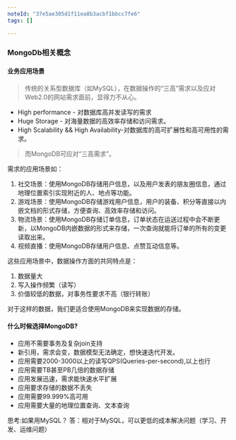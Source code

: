 ```yaml
---
noteId: "37e5ae305d1f11ea8b3acbf1bbcc7fe6"
tags: []

---
```


### MongoDb相关概念
#### 业务应用场景
> 传统的关系型数据库（如MySQL），在数据操作的“三高”需求以及应对Web2.0的网站需求面前，显得力不从心。
- High performance - 对数据库高并发读写的需求
- Huge Storage - 对海量数据的高效率存储和访问需求。
- High Scalability && High Availability-对数据库的高可扩展性和高可用性的需求。
> 而MongoDB可应对“三高需求”。

需求的应用场景如：
1. 社交场景：使用MongoDB存储用户信息，以及用户发表的朋友圈信息，通过地理位置索引实现附近的人、地点等功能。
2. 游戏场景：使用MongoDB存储游戏用户信息，用户的装备、积分等直接以内嵌文档的形式存储，方便查询、高效率存储和访问。
3. 物流场景：使用MongoDB存储订单信息，订单状态在运送过程中会不断更新，以MongoDB内嵌数据的形式来存储，一次查询就能将订单的所有的变更读取出来。
4. 视频直播：使用MongoDB存储用户信息、点赞互动信息等。

这些应用场景中，数据操作方面的共同特点是：
1. 数据量大
2. 写入操作频繁（读写）
3. 价值较低的数据，对事务性要求不高（银行转账）

对于这样的数据，我们更适合使用MongoDB来实现数据的存储。

#### 什么时候选择MongoDB?
- 应用不需要事务及复杂join支持
- 新引用，需求会变，数据模型无法确定，想快速迭代开发。
- 应用需要2000-3000以上的读写QPS(Queries-per-second),以上也行
- 应用需要TB甚至PB几倍的数据存储
- 应用发展迅速，需求能快速水平扩展
- 应用要求存储的数据不丢失
- 应用需要99.999%高可用
- 应用需要大量的地理位置查询、文本查询

思考:如果用MySQL？
答：相对于MySQL，可以更低的成本解决问题（学习、开发、运维问题）


